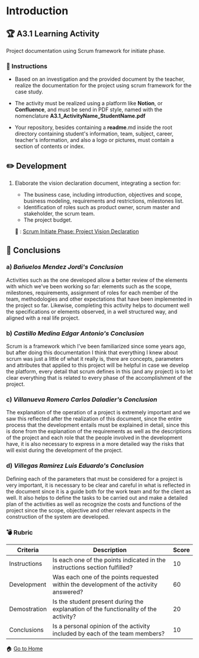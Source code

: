 # Introduction

## :trophy: A3.1 Learning Activity
Project documentation using Scrum framework for initiate phase.

### :blue_book: Instructions

* Based on an investigation and the provided document by the teacher, realize the documentation for the project using scrum framework for the case study.

* The activity must be realized using a platform like **Notion**, or **Confluence**, and must be send in PDF style, named with the nomenclature **A3.1_ActivityName_StudentName.pdf**

* Your repository, besides containing a **readme**.md inside the root directory containing student's information, team, subject, career, teacher's information, and also a logo or pictures, must contain a section of contents or index.

## :pencil2: Development

1. Elaborate the vision declaration document, integrating a section for:
    - The business case, including introduction, objectives and scope, business modeling, requirements and restrictions, milestones list.
    - Identification of roles such as product owner, scrum master and stakeholder, the scrum team.
    - The project budget.

    :link: : [Scrum Initiate Phase: Project Vision Declaration](https://github.com/BanuelosMendezJordi/Analisis_Avanzado_17212330/blob/main/pdf/A3.1_Documentation_Scrum_InitiatePhase.pdf)

## :paperclip: Conclusions

### a) *Bañuelos Mendez Jordi's Conclusion*

Activities such as the one developed allow a better review of the elements with which we've been working so far: elements such as the scope, milestones, requirements, assignment of roles for each member of the team, methodologies and other expectations that have been implemented in the project so far. Likewise, completing this activity helps to document well the specifications or elements observed, in a well structured way, and aligned with a real life project.

### b) *Castillo Medina Edgar Antonio's Conclusion*

Scrum is a framework which I've been familiarized since some years ago, but after doing this documentation I think that everything I knew about scrum was just a little of what it really is, there are concepts, parameters and attributes that applied to this project will be helpful in case we develop the platform, every detail that scrum defines in this (and any project) is to let clear everything that is related to every phase of the accomplishment of the project.

### c) *Villanueva Romero Carlos Daladier's Conclusion*

The explanation of the operation of a project is extremely important and we saw this reflected after the realization of this document, since the entire process that the development entails must be explained in detail, since this is done from the explanation of the requirements as well as the descriptions of the project and each role that the people involved in the development have, it is also necessary to express in a more detailed way the risks that will exist during the development of the project.

### d) *Villegas Ramirez Luis Eduardo's Conclusion*

Defining each of the parameters that must be considered for a project is very important, it is necessary to be clear and careful in what is reflected in the document since it is a guide both for the work team and for the client as well. It also helps to define the tasks to be carried out and make a detailed plan of the activities as well as recognize the costs and functions of the project since the scope, objective and other relevant aspects in the construction of the system are developed.

### :bomb: Rubric

| Criteria | Description | Score |
| ------------- | -------------------------------------------------------------------------------------------- | ------- |
| Instructions | Is each one of the points indicated in the instructions section fulfilled? | 10 |
| Development | Was each one of the points requested within the development of the activity answered? | 60 |
| Demostration | Is the student present during the explanation of the functionality of the activity? | 20 |
| Conclusions | Is a personal opinion of the activity included by each of the team members? | 10 |

:house: [Go to Home](https://github.com/BanuelosMendezJordi/Analisis_Avanzado_17212330)